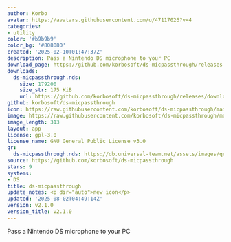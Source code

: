 ```yaml
---
author: Korbo
avatar: https://avatars.githubusercontent.com/u/47117026?v=4
categories:
- utility
color: '#b9b9b9'
color_bg: '#808080'
created: '2025-02-10T01:47:37Z'
description: Pass a Nintendo DS microphone to your PC
download_page: https://github.com/korbosoft/ds-micpassthrough/releases
downloads:
  ds-micpassthrough.nds:
    size: 179200
    size_str: 175 KiB
    url: https://github.com/korbosoft/ds-micpassthrough/releases/download/v2.1.0/ds-micpassthrough.nds
github: korbosoft/ds-micpassthrough
icon: https://raw.githubusercontent.com/korbosoft/ds-micpassthrough/main/icon.png
image: https://raw.githubusercontent.com/korbosoft/ds-micpassthrough/main/icon.png
image_length: 313
layout: app
license: gpl-3.0
license_name: GNU General Public License v3.0
qr:
  ds-micpassthrough.nds: https://db.universal-team.net/assets/images/qr/ds-micpassthrough-nds.png
source: https://github.com/korbosoft/ds-micpassthrough
stars: 9
systems:
- DS
title: ds-micpassthrough
update_notes: <p dir="auto">new icon</p>
updated: '2025-08-02T04:49:14Z'
version: v2.1.0
version_title: v2.1.0
---
```

Pass a Nintendo DS microphone to your PC